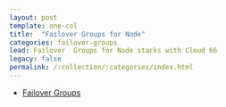 ```yaml
---
layout: post
template: one-col
title:  "Failover Groups for Node"
categories: failover-groups
lead: Failover  Groups for Node stacks with Cloud 66
legacy: false
permalink: /:collection/:categories/index.html
---
```




- [Failover Groups](failover-groups.html)